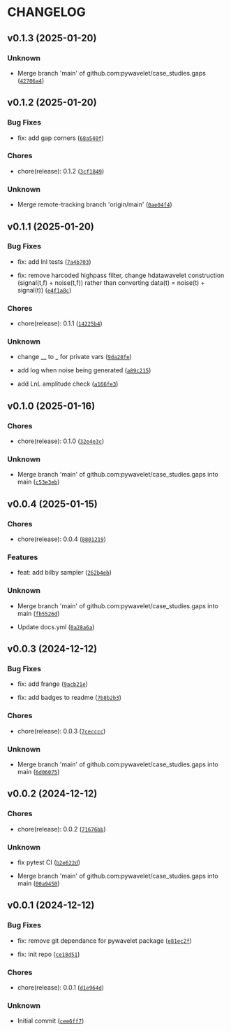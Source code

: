 # CHANGELOG


## v0.1.3 (2025-01-20)

### Unknown

* Merge branch 'main' of github.com:pywavelet/case_studies.gaps ([`42706a4`](https://github.com/pywavelet/case_studies.gaps/commit/42706a4fef1505995c14ee697d7947be72722a7a))


## v0.1.2 (2025-01-20)

### Bug Fixes

* fix: add gap corners ([`68a540f`](https://github.com/pywavelet/case_studies.gaps/commit/68a540fa76336d1180430ddfa3347fc837961738))

### Chores

* chore(release): 0.1.2 ([`3cf1849`](https://github.com/pywavelet/case_studies.gaps/commit/3cf18491c7a6a7449a7496f9e03b1d8d1187195d))

### Unknown

* Merge remote-tracking branch 'origin/main' ([`0ae04f4`](https://github.com/pywavelet/case_studies.gaps/commit/0ae04f48ac48112f2baecc2c8beb6d24e3899d8b))


## v0.1.1 (2025-01-20)

### Bug Fixes

* fix: add lnl tests ([`7a4b703`](https://github.com/pywavelet/case_studies.gaps/commit/7a4b703166a976291c2108b333a1acf4c50627aa))

* fix: remove harcoded highpass filter, change hdatawavelet construction (signal(t,f) + noise(t,f)) rather than converting data(t) = noise(t) + signal(t)) ([`e4f1a8c`](https://github.com/pywavelet/case_studies.gaps/commit/e4f1a8c560a6bc66d58eca0e793cb25a7f855c2a))

### Chores

* chore(release): 0.1.1 ([`14225b4`](https://github.com/pywavelet/case_studies.gaps/commit/14225b4bdf6cea95bffb9dd4cabaf1a599014efc))

### Unknown

* change __ to _ for private vars ([`9da28fe`](https://github.com/pywavelet/case_studies.gaps/commit/9da28fed2419b9a20be30026bcd67ffffeaf235b))

* add log when noise being generated ([`a89c215`](https://github.com/pywavelet/case_studies.gaps/commit/a89c21556b04d30efe909b16aafa7916ba387ae6))

* add LnL amplitude check ([`a166fe3`](https://github.com/pywavelet/case_studies.gaps/commit/a166fe3db3fa2adf7cbd99655f1901c9e4bc57ee))


## v0.1.0 (2025-01-16)

### Chores

* chore(release): 0.1.0 ([`32e4e3c`](https://github.com/pywavelet/case_studies.gaps/commit/32e4e3c435093f6ce908bec3cab901a994d7f531))

### Unknown

* Merge branch 'main' of github.com:pywavelet/case_studies.gaps into main ([`c53e3eb`](https://github.com/pywavelet/case_studies.gaps/commit/c53e3eb5634ed46a0bb459da19a3814cb9d3bdb8))


## v0.0.4 (2025-01-15)

### Chores

* chore(release): 0.0.4 ([`8801219`](https://github.com/pywavelet/case_studies.gaps/commit/8801219cc64e0cb3c73419e782431283fcbce64c))

### Features

* feat: add bilby sampler ([`262b4eb`](https://github.com/pywavelet/case_studies.gaps/commit/262b4ebc4824ddcccf69271f779fe582c5f017b4))

### Unknown

* Merge branch 'main' of github.com:pywavelet/case_studies.gaps into main ([`fb5526d`](https://github.com/pywavelet/case_studies.gaps/commit/fb5526dcaa2fde817dd75c6ec537a2f957b6c868))

* Update docs.yml ([`0a28a6a`](https://github.com/pywavelet/case_studies.gaps/commit/0a28a6a1057641c548c1a27dde1ce8a6e0c88f0b))


## v0.0.3 (2024-12-12)

### Bug Fixes

* fix: add frange ([`9acb21e`](https://github.com/pywavelet/case_studies.gaps/commit/9acb21eccfe28a886c48372d1fe9a0054a70c6b4))

* fix: add badges to readme ([`7b8b2b3`](https://github.com/pywavelet/case_studies.gaps/commit/7b8b2b34b56bc7ffe7ec2a7c94b5eec061b2cf17))

### Chores

* chore(release): 0.0.3 ([`7cecccc`](https://github.com/pywavelet/case_studies.gaps/commit/7cecccc115d74626359531091139d971ba3db1b7))

### Unknown

* Merge branch 'main' of github.com:pywavelet/case_studies.gaps into main ([`6d06075`](https://github.com/pywavelet/case_studies.gaps/commit/6d0607565f7817c805ca252c908649c91db8ad48))


## v0.0.2 (2024-12-12)

### Chores

* chore(release): 0.0.2 ([`71676bb`](https://github.com/pywavelet/case_studies.gaps/commit/71676bb40be374f15a0c215bf220dff9b4db9b0f))

### Unknown

* fix pytest CI ([`b2e622d`](https://github.com/pywavelet/case_studies.gaps/commit/b2e622d90595e95f1d41681c297ac80b55bf0551))

* Merge branch 'main' of github.com:pywavelet/case_studies.gaps into main ([`00a9450`](https://github.com/pywavelet/case_studies.gaps/commit/00a945053c28cb5335a33659ce7fad7af4487db1))


## v0.0.1 (2024-12-12)

### Bug Fixes

* fix: remove git dependance for pywavelet package ([`e81ec2f`](https://github.com/pywavelet/case_studies.gaps/commit/e81ec2f6efc7ac5d4fbd23f4787f44bc93d81e5e))

* fix: init repo ([`ce18d51`](https://github.com/pywavelet/case_studies.gaps/commit/ce18d51c21a5317e08f4671f24807bae5de4fa34))

### Chores

* chore(release): 0.0.1 ([`d1e964d`](https://github.com/pywavelet/case_studies.gaps/commit/d1e964dd20c11332a5413cf55d2280f5e10ecfb1))

### Unknown

* Initial commit ([`cee6ff7`](https://github.com/pywavelet/case_studies.gaps/commit/cee6ff7f33ba99057e4439071e3267bd6b9bbcf9))
